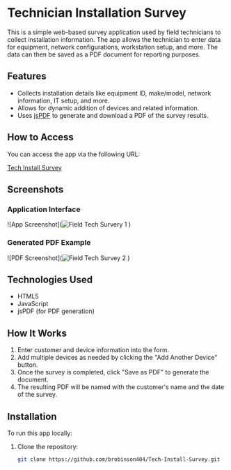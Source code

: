 # Technician Installation Survey

This is a simple web-based survey application used by field technicians to collect installation information. The app allows the technician to enter data for equipment, network configurations, workstation setup, and more. The data can then be saved as a PDF document for reporting purposes.

## Features
- Collects installation details like equipment ID, make/model, network information, IT setup, and more.
- Allows for dynamic addition of devices and related information.
- Uses [jsPDF](https://github.com/parallax/jsPDF) to generate and download a PDF of the survey results.

## How to Access
You can access the app via the following URL:

[Tech Install Survey](https://brobinson404.github.io/Tech-Install-Survey/)

## Screenshots

### Application Interface
![App Screenshot](![Field Tech Survery 1](https://github.com/user-attachments/assets/804f9cb1-809e-4990-a954-a01304be99b9)
)

### Generated PDF Example
![PDF Screenshot](![Field Tech Survey 2](https://github.com/user-attachments/assets/b0c83953-d2ae-433c-b9e0-6ee898a09494)
)

## Technologies Used
- HTML5
- JavaScript
- jsPDF (for PDF generation)

## How It Works
1. Enter customer and device information into the form.
2. Add multiple devices as needed by clicking the "Add Another Device" button.
3. Once the survey is completed, click "Save as PDF" to generate the document.
4. The resulting PDF will be named with the customer's name and the date of the survey.

## Installation
To run this app locally:
1. Clone the repository:
   ```bash
   git clone https://github.com/brobinson404/Tech-Install-Survey.git

